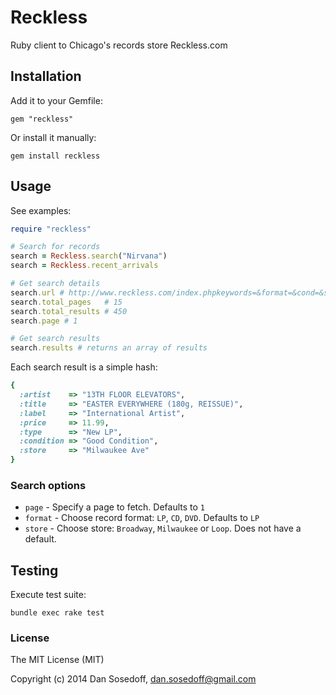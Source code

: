 # Reckless

Ruby client to Chicago's records store Reckless.com

## Installation

Add it to your Gemfile:

```
gem "reckless"
```

Or install it manually:

```
gem install reckless
```

## Usage

See examples:

```ruby
require "reckless"

# Search for records
search = Reckless.search("Nirvana")
search = Reckless.recent_arrivals

# Get search details
search.url # http://www.reckless.com/index.phpkeywords=&format=&cond=&store=&is_search=true&srch=Search
search.total_pages   # 15
search.total_results # 450
search.page # 1

# Get search results
search.results # returns an array of results
```

Each search result is a simple hash:

```ruby
{
  :artist    => "13TH FLOOR ELEVATORS",
  :title     => "EASTER EVERYWHERE (180g, REISSUE)",
  :label     => "International Artist",
  :price     => 11.99,
  :type      => "New LP",
  :condition => "Good Condition",
  :store     => "Milwaukee Ave"
}
```

### Search options

- `page` - Specify a page to fetch. Defaults to `1`
- `format` -  Choose record format: `LP`, `CD`, `DVD`. Defaults to `LP`
- `store` - Choose store: `Broadway`, `Milwaukee` or `Loop`. Does not have a default.

## Testing

Execute test suite:

```
bundle exec rake test
```

### License

The MIT License (MIT)

Copyright (c) 2014 Dan Sosedoff, <dan.sosedoff@gmail.com>

